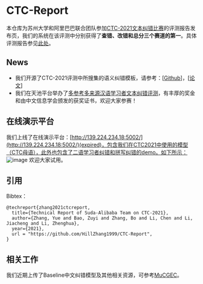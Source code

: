 # CTC-Report
本仓库为苏州大学和阿里巴巴联合团队参加[CTC-2021文本纠错比赛](https://github.com/destwang/CTC2021)的评测报告发布页，我们的系统在该评测中分别获得了**查错、改错和总分三个赛道的第一**。具体评测报告参见[此处](https://github.com/HillZhang1999/CTC-Report/blob/main/Report.pdf)。
## News
+ 我们开源了CTC-2021评测中所搜集的语义纠错模板，请参考：[[Github](https://github.com/HillZhang1999/gec_error_template)]，[[论文](https://arxiv.org/abs/2206.11569)]
+ 我们在天池平台举办了[多参考多来源汉语学习者文本纠错评测](https://tianchi.aliyun.com/dataset/dataDetail?dataId=131328)，有丰厚的奖金和由中文信息学会颁发的获奖证书，欢迎大家参赛！
## 在线演示平台
我们上线了在线演示平台：[http://139.224.234.18:5002/](http://139.224.234.18:5002/)(expired)，包含我们在CTC2021中使用的模型（CTC母语），此外也包含了二语学习者纠错和拼写纠错的demo。如下所示：
![image](https://user-images.githubusercontent.com/50613374/159700208-ac7b92ee-6a8d-400d-a4a4-aa61414b876e.png)
欢迎大家试用。
## 引用
Bibtex：
```
@techreport{zhang2021ctcreport,
  title={Technical Report of Suda-Alibaba Team on CTC-2021},
  author={Zhang, Yue and Bao, Zuyi and Zhang, Bo and Li, Chen and Li, Jiacheng and Li, Zhenghua},
  year={2021},
  url = "https://github.com/HillZhang1999/CTC-Report",
}
```
## 相关工作
我们近期上传了Baseline中文纠错模型及其他相关资源，可参考[MuCGEC](https://github.com/HillZhang1999/MuCGEC)。
